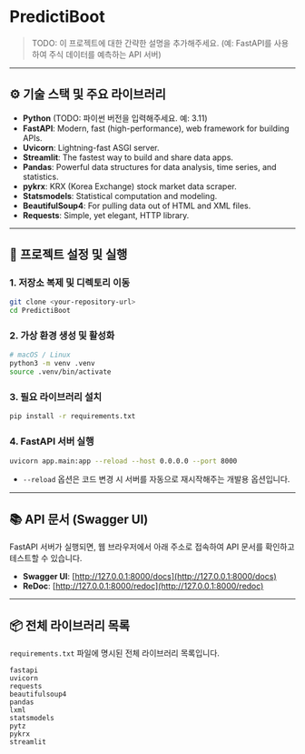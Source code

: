 # PredictiBoot

> TODO: 이 프로젝트에 대한 간략한 설명을 추가해주세요. (예: FastAPI를 사용하여 주식 데이터를 예측하는 API 서버)

---

## ⚙️ 기술 스택 및 주요 라이브러리

*   **Python** (TODO: 파이썬 버전을 입력해주세요. 예: 3.11)
*   **FastAPI**: Modern, fast (high-performance), web framework for building APIs.
*   **Uvicorn**: Lightning-fast ASGI server.
*   **Streamlit**: The fastest way to build and share data apps.
*   **Pandas**: Powerful data structures for data analysis, time series, and statistics.
*   **pykrx**: KRX (Korea Exchange) stock market data scraper.
*   **Statsmodels**: Statistical computation and modeling.
*   **BeautifulSoup4**: For pulling data out of HTML and XML files.
*   **Requests**: Simple, yet elegant, HTTP library.

---

## 🚀 프로젝트 설정 및 실행

### 1. 저장소 복제 및 디렉토리 이동
```bash
git clone <your-repository-url>
cd PredictiBoot
```

### 2. 가상 환경 생성 및 활성화
```bash
# macOS / Linux
python3 -m venv .venv
source .venv/bin/activate
```

### 3. 필요 라이브러리 설치
```bash
pip install -r requirements.txt
```

### 4. FastAPI 서버 실행
```bash
uvicorn app.main:app --reload --host 0.0.0.0 --port 8000
```
*   `--reload` 옵션은 코드 변경 시 서버를 자동으로 재시작해주는 개발용 옵션입니다.

---

## 📚 API 문서 (Swagger UI)

FastAPI 서버가 실행되면, 웹 브라우저에서 아래 주소로 접속하여 API 문서를 확인하고 테스트할 수 있습니다.

*   **Swagger UI**: [http://127.0.0.1:8000/docs](http://127.0.0.1:8000/docs)
*   **ReDoc**: [http://127.0.0.1:8000/redoc](http://127.0.0.1:8000/redoc)

---

## 📦 전체 라이브러리 목록

`requirements.txt` 파일에 명시된 전체 라이브러리 목록입니다.

```
fastapi
uvicorn
requests
beautifulsoup4
pandas
lxml
statsmodels
pytz
pykrx
streamlit
```
